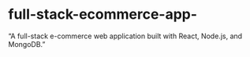 # full-stack-ecommerce-app-
 “A full-stack e-commerce web application built with React, Node.js, and MongoDB.”
